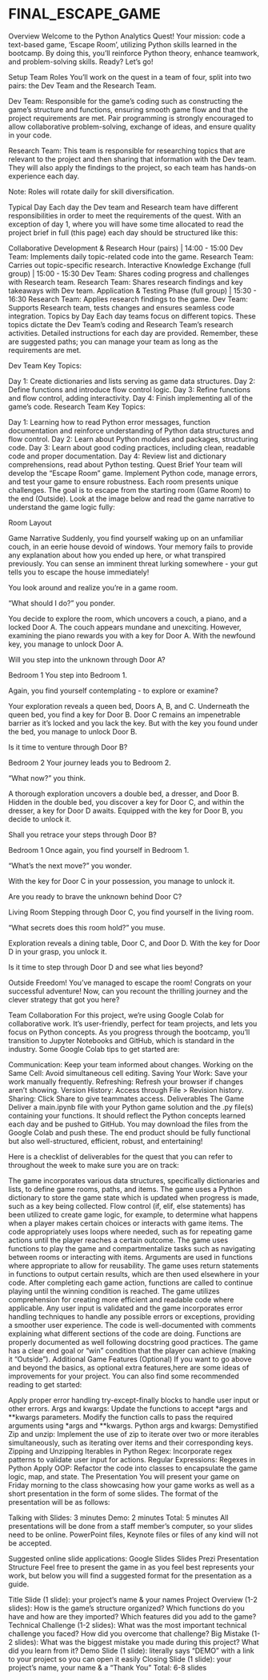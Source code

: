 # FINAL_ESCAPE_GAME
Overview
Welcome to the Python Analytics Quest! Your mission: code a text-based game, ‘Escape Room’, utilizing Python skills learned in the bootcamp. By doing this, you’ll reinforce Python theory, enhance teamwork, and problem-solving skills. Ready? Let’s go!

Setup
Team Roles
You’ll work on the quest in a team of four, split into two pairs: the Dev Team and the Research Team.

Dev Team: Responsible for the game’s coding such as constructing the game’s structure and functions, ensuring smooth game flow and that the project requirements are met. Pair programming is strongly encouraged to allow collaborative problem-solving, exchange of ideas, and ensure quality in your code.

Research Team: This team is responsible for researching topics that are relevant to the project and then sharing that information with the Dev team. They will also apply the findings to the project, so each team has hands-on experience each day.

Note: Roles will rotate daily for skill diversification.

Typical Day
Each day the Dev team and Research team have different responsibilities in order to meet the requirements of the quest. With an exception of day 1, where you will have some time allocated to read the project brief in full (this page) each day should be structured like this:

Collaborative Development & Research Hour (pairs) | 14:00 - 15:00
Dev Team: Implements daily topic-related code into the game.
Research Team: Carries out topic-specific research.
Interactive Knowledge Exchange (full group) | 15:00 - 15:30
Dev Team: Shares coding progress and challenges with Research team.
Research Team: Shares research findings and key takeaways with Dev team.
Application & Testing Phase (full group) | 15:30 - 16:30
Research Team: Applies research findings to the game.
Dev Team: Supports Research team, tests changes and ensures seamless code integration.
Topics by Day
Each day teams focus on different topics. These topics dictate the Dev Team’s coding and Research Team’s research activities. Detailed instructions for each day are provided. Remember, these are suggested paths; you can manage your team as long as the requirements are met.

Dev Team Key Topics:

Day 1: Create dictionaries and lists serving as game data structures.
Day 2: Define functions and introduce flow control logic.
Day 3: Refine functions and flow control, adding interactivity.
Day 4: Finish implementing all of the game’s code.
Research Team Key Topics:

Day 1: Learning how to read Python error messages, function documentation and reinforce understanding of Python data structures and flow control.
Day 2: Learn about Python modules and packages, structuring code.
Day 3: Learn about good coding practices, including clean, readable code and proper documentation.
Day 4: Review list and dictionary comprehensions, read about Python testing.
Quest Brief
Your team will develop the “Escape Room” game. Implement Python code, manage errors, and test your game to ensure robustness. Each room presents unique challenges. The goal is to escape from the starting room (Game Room) to the end (Outside). Look at the image below and read the game narrative to understand the game logic fully:

Room Layout

Game Narrative
Suddenly, you find yourself waking up on an unfamiliar couch, in an eerie house devoid of windows. Your memory fails to provide any explanation about how you ended up here, or what transpired previously. You can sense an imminent threat lurking somewhere - your gut tells you to escape the house immediately!

You look around and realize you’re in a game room.

“What should I do?” you ponder.

You decide to explore the room, which uncovers a couch, a piano, and a locked Door A. The couch appears mundane and unexciting. However, examining the piano rewards you with a key for Door A. With the newfound key, you manage to unlock Door A.

Will you step into the unknown through Door A?

Bedroom 1
You step into Bedroom 1.

Again, you find yourself contemplating - to explore or examine?

Your exploration reveals a queen bed, Doors A, B, and C. Underneath the queen bed, you find a key for Door B. Door C remains an impenetrable barrier as it’s locked and you lack the key. But with the key you found under the bed, you manage to unlock Door B.

Is it time to venture through Door B?

Bedroom 2
Your journey leads you to Bedroom 2.

“What now?” you think.

A thorough exploration uncovers a double bed, a dresser, and Door B. Hidden in the double bed, you discover a key for Door C, and within the dresser, a key for Door D awaits. Equipped with the key for Door B, you decide to unlock it.

Shall you retrace your steps through Door B?

Bedroom 1
Once again, you find yourself in Bedroom 1.

“What’s the next move?” you wonder.

With the key for Door C in your possession, you manage to unlock it.

Are you ready to brave the unknown behind Door C?

Living Room
Stepping through Door C, you find yourself in the living room.

“What secrets does this room hold?” you muse.

Exploration reveals a dining table, Door C, and Door D. With the key for Door D in your grasp, you unlock it.

Is it time to step through Door D and see what lies beyond?

Outside
Freedom! You’ve managed to escape the room! Congrats on your successful adventure! Now, can you recount the thrilling journey and the clever strategy that got you here?

Team Collaboration
For this project, we’re using Google Colab for collaborative work. It’s user-friendly, perfect for team projects, and lets you focus on Python concepts. As you progress through the bootcamp, you’ll transition to Jupyter Notebooks and GitHub, which is standard in the industry. Some Google Colab tips to get started are:

Communication: Keep your team informed about changes.
Working on the Same Cell: Avoid simultaneous cell editing.
Saving Your Work: Save your work manually frequently.
Refreshing: Refresh your browser if changes aren’t showing.
Version History: Access through File > Revision history.
Sharing: Click Share to give teammates access.
Deliverables
The Game
Deliver a main.ipynb file with your Python game solution and the .py file(s) containing your functions. It should reflect the Python concepts learned each day and be pushed to GitHub. You may download the files from the Google Colab and push these. The end product should be fully functional but also well-structured, efficient, robust, and entertaining!

Here is a checklist of deliverables for the quest that you can refer to throughout the week to make sure you are on track:

The game incorporates various data structures, specifically dictionaries and lists, to define game rooms, paths, and items.
The game uses a Python dictionary to store the game state which is updated when progress is made, such as a key being collected.
Flow control (if, elif, else statements) has been utilized to create game logic, for example, to determine what happens when a player makes certain choices or interacts with game items.
The code appropriately uses loops where needed, such as for repeating game actions until the player reaches a certain outcome.
The game uses functions to play the game and compartmentalize tasks such as navigating between rooms or interacting with items.
Arguments are used in functions where appropriate to allow for reusability.
The game uses return statements in functions to output certain results, which are then used elsewhere in your code.
After completing each game action, functions are called to continue playing until the winning condition is reached.
The game utilizes comprehension for creating more efficient and readable code where applicable.
Any user input is validated and the game incorporates error handling techniques to handle any possible errors or exceptions, providing a smoother user experience.
The code is well-documented with comments explaining what different sections of the code are doing. Functions are properly documented as well following docstring good practices.
The game has a clear end goal or “win” condition that the player can achieve (making it “Outside”).
Additional Game Features (Optional)
If you want to go above and beyond the basics, as optional extra features,here are some ideas of improvements for your project. You can also find some recommended reading to get started:

Apply proper error handling try-except-finally blocks to handle user input or other errors.
Args and kwargs: Update the functions to accept *args and **kwargs parameters. Modify the function calls to pass the required arguments using *args and **kwargs.
Python args and kwargs: Demystified
Zip and unzip: Implement the use of zip to iterate over two or more iterables simultaneously, such as iterating over items and their corresponding keys.
Zipping and Unzipping Iterables in Python
Regex: Incorporate regex patterns to validate user input for actions.
Regular Expressions: Regexes in Python
Apply OOP: Refactor the code into classes to encapsulate the game logic, map, and state.
The Presentation
You will present your game on Friday morning to the class showcasing how your game works as well as a short presentation in the form of some slides. The format of the presentation will be as follows:

Talking with Slides: 3 minutes
Demo: 2 minutes
Total: 5 minutes
All presentations will be done from a staff member’s computer, so your slides need to be online. PowerPoint files, Keynote files or files of any kind will not be accepted.

Suggested online slide applications:
Google Slides
Slides
Prezi
Presentation Structure
Feel free to present the game in as you feel best represents your work, but below you will find a suggested format for the presentation as a guide.

Title Slide (1 slide): your project’s name & your names
Project Overview (1-2 slides):
How is the game’s structure organized?
Which functions do you have and how are they imported?
Which features did you add to the game?
Technical Challenge (1-2 slides):
What was the most important technical challenge you faced?
How did you overcome that challenge?
Big Mistake (1-2 slides):
What was the biggest mistake you made during this project?
What did you learn from it?
Demo Slide (1 slide): literally says “DEMO” with a link to your project so you can open it easily
Closing Slide (1 slide): your project’s name, your name & a “Thank You”
Total: 6-8 slides
